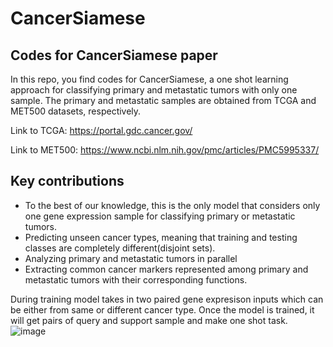 # CancerSiamese
## Codes for CancerSiamese paper

In this repo, you find codes for CancerSiamese, a one shot learning approach for classifying primary and metastatic tumors with only one sample. The primary and metastatic samples are obtained from TCGA and MET500 datasets, respectively. 

Link to TCGA:
https://portal.gdc.cancer.gov/

Link to MET500:
https://www.ncbi.nlm.nih.gov/pmc/articles/PMC5995337/

## Key contributions
- To the best of our knowledge, this is the only model that considers only one gene expression sample for classifying primary or metastatic tumors.
- Predicting unseen cancer types, meaning that training and testing classes are completely different(disjoint sets).
- Analyzing primary and metastatic tumors in parallel 
- Extracting common cancer markers represented among primary and metastatic tumors with their corresponding functions. 

During training model takes in two paired gene expresison inputs which can be either from same or different cancer type. Once the model is trained, it will get pairs of query and support sample and make one shot task.
![image](https://user-images.githubusercontent.com/22861849/95668520-bc4b6b00-0b3a-11eb-865f-52714854acb4.png)
